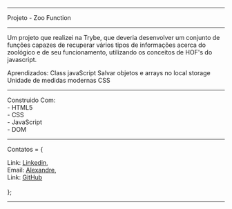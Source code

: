 <hr>
Projeto - Zoo Function
<hr>
Um projeto que realizei na Trybe, que deveria desenvolver um conjunto de funções capazes de recuperar vários tipos de informações acerca do zoológico e de seu funcionamento, utilizando os conceitos de HOF's do javascript.

Aprendizados:
Class javaScript
Salvar objetos e arrays no local storage
Unidade de medidas modernas CSS

<hr>
Construido Com:<br>
- HTML5<br>
- CSS<br>
- JavaScript<br>
- DOM<br>
<hr>

Contatos = {
    <div>
      Link: <a href="https://www.linkedin.com/in/alexandre-evangelista-souza-lima/" target="_blanck">Linkedin</a>,
    </div>
    <div>
      Email: <a href="https://mail.google.com/mail/u/0/?tab=rm&ogbl#inbox" target="_blanck">Alexandre</a>,
    </div>
    <div>
      Link: <a href="" target="_blanck">GitHub</a>
    </div>
    <br>
};
<hr>
